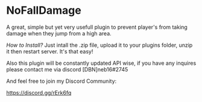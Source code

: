 # NoFallDamage
A great, simple but yet very usefull plugin to prevent player's from taking damage when they jump from a high area.

*How to Install?*
Just intall the .zip file, upload it to your plugins folder, unzip it then restart server. It's that easy!

Also this plugin will be constantly updated API wise, if you have any inquires please contact me via discord
[DBN]neb16#2745

And feel free to join my Discord Community:

https://discord.gg/rErk6fq
